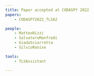 ```yaml
---
title: Paper accepted at CODASPY 2022
papers:
    - CODASPY2022_TLSA2

people:
    - MatteoRizzi
    - SalvatoreManfredi
    - GiadaSciarretta
    - SilvioRanise

tools:
    - TLSAssistant

---
```

